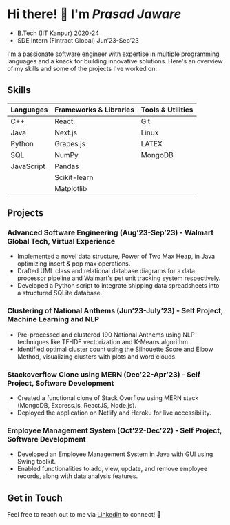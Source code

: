 # Hi there! 👋 I'm *Prasad Jaware*
- B.Tech (IIT Kanpur) 2020-24 
- SDE Intern (Fintract Global) Jun’23-Sep’23

I'm a passionate software engineer with expertise in multiple programming languages and a knack for building innovative solutions. Here's an overview of my skills and some of the projects I've worked on:

## Skills

| Languages            | Frameworks & Libraries| Tools & Utilities     |
|----------------------|-----------------------|-----------------------|
| C++                  | React                 | Git                   |
| Java                 | Next.js               | Linux                 |
| Python               | Grapes.js             | LATEX                 |
| SQL                  | NumPy                 | MongoDB               |
| JavaScript           | Pandas                |                       |
|                      | Scikit-learn          |                       |
|                      | Matplotlib            |                       |

## Projects

### Advanced Software Engineering (Aug’23-Sep’23) - Walmart Global Tech, Virtual Experience
- Implemented a novel data structure, Power of Two Max Heap, in Java optimizing insert & pop max operations.
- Drafted UML class and relational database diagrams for a data processor pipeline and Walmart's pet unit tracking system respectively.
- Developed a Python script to integrate shipping data spreadsheets into a structured SQLite database.

### Clustering of National Anthems (Jun’23-July’23) - Self Project, Machine Learning and NLP
- Pre-processed and clustered 190 National Anthems using NLP techniques like TF-IDF vectorization and K-Means algorithm.
- Identified optimal cluster count using the Silhouette Score and Elbow Method, visualizing clusters with plots and word clouds.

### Stackoverflow Clone using MERN (Dec’22-Apr’23) - Self Project, Software Development
- Created a functional clone of Stack Overflow using MERN stack (MongoDB, Express.js, ReactJS, Node.js).
- Deployed the application on Netlify and Heroku for live accessibility.

### Employee Management System (Oct’22-Dec’22) - Self Project, Software Development
- Developed an Employee Management System in Java with GUI using Swing toolkit.
- Enabled functionalities to add, view, update, and remove employee records, along with data analysis features.

## Get in Touch

Feel free to reach out to me via [LinkedIn](https://www.linkedin.com/in/prasad-jaware-053a5921b/) to connect! 🚀





<!---
Prasad4742/Prasad4742 is a ✨ special ✨ repository because its `README.md` (this file) appears on your GitHub profile.
You can click the Preview link to take a look at your changes.
--->
